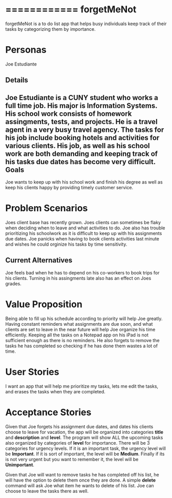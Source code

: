 ============
forgetMeNot
============
forgetMeNot is a to do list app that helps busy individuals keep track of their tasks by categorizing them by importance.

Personas
=========
Joe Estudiante

Details
--------------
Joe Estudiante is a CUNY student who works a full time job.  His major is Information Systems.  His school work consists of homework assingments, tests, and projects.  He is a travel agent in a very busy travel agency.  The tasks for his job include booking hotels and activities for various clients.  His job, as well as his school work are both demanding and keeping track of his tasks due dates has become very difficult.
Goals
---------
Joe wants to keep up with his school work and finish his degree as well as keep his clients happy by providing timely customer service.

Problem Scenarios
=================
Joes client base has recently grown.  Joes clients can sometimes be flaky when deciding when to leave and what activities to do.  Joe also has trouble prioritizing his schoolwork as it is difficult to keep up with his assignments due dates.  Joe panicks when having to book clients activities last minute and wishes he could orginize his tasks by time sensitivity.


Current Alternatives
--------------------
Joe feels bad when he has to depend on his co-workers to book trips for his clients.  Turning in his assingments late also has an effect on Joes grades.

Value Proposition
=================
Being able to fill up his schedule according to priority will help Joe greatly.  Having constant reminders what assignments are due soon, and what clients are set to leave in the near future will help Joe organize his time efficiently.  Keeping all the tasks on a Notepad app on his iPad is not sufficient enough as there is no reminders.  He also forgets to remove the tasks he has completed so checking if he has done them wastes a lot of time.

User Stories
=============
I want an app that will help me prioritize my tasks, lets me edit the tasks, and erases the tasks when they are completed.

Acceptance Stories
===================
Given that Joe forgets his assignment due dates, and dates his clients choose to leave for vacation, the app will be organized into categories **title** and **description** and **level**.  The program will show ALL the upcoming tasks also organized by categories of **level** for importance.  There will be 3 categories for urgency levels. If it is an important task, the urgency level will be **Important**.  If it is sort of important, the level will be **Medium**.  Finally if its is not very urgent but you want to remember it, the level will be **Unimportant**.

Given that Joe will want to remove tasks he has completed off his list, he will have the option to delete them once they are done.  A simple **delete** command will ask Joe what item he wants to delete of his list.  Joe can choose to leave the tasks there as well.
